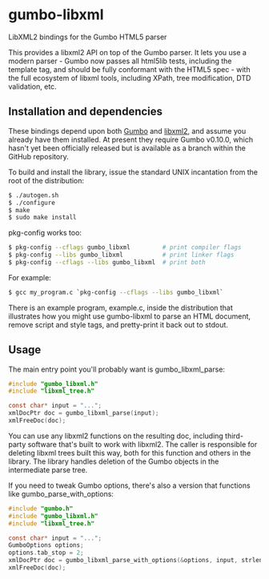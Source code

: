 # gumbo-libxml
LibXML2 bindings for the Gumbo HTML5 parser

This provides a libxml2 API on top of the Gumbo parser.  It lets you use a
modern parser - Gumbo now passes all html5lib tests, including the template tag,
and should be fully conformant with the HTML5 spec - with the full ecosystem of
libxml tools, including XPath, tree modification, DTD validation, etc.

## Installation and dependencies

These bindings depend upon both [Gumbo][] and [libxml2][], and assume you
already have them installed.  At present they require Gumbo v0.10.0, which
hasn't yet been officially released but is available as a branch within the
GitHub repository.

To build and install the library, issue the standard UNIX incantation from
the root of the distribution:

```bash
$ ./autogen.sh
$ ./configure
$ make
$ sudo make install
```

pkg-config works too:

```bash
$ pkg-config --cflags gumbo_libxml         # print compiler flags
$ pkg-config --libs gumbo_libxml           # print linker flags
$ pkg-config --cflags --libs gumbo_libxml  # print both
```

For example:

```bash
$ gcc my_program.c `pkg-config --cflags --libs gumbo_libxml`
```

There is an example program, example.c, inside the distribution that illustrates
how you might use gumbo-libxml to parse an HTML document, remove script and
style tags, and pretty-print it back out to stdout.

## Usage

The main entry point you'll probably want is gumbo_libxml_parse:

```C
#include "gumbo_libxml.h"
#include "libxml_tree.h"

const char* input = "...";
xmlDocPtr doc = gumbo_libxml_parse(input);
xmlFreeDoc(doc);
```

You can use any libxml2 functions on the resulting doc, including third-party
software that's built to work with libxml2.  The caller is responsible for
deleting libxml trees built this way, both for this function and others in the
library.  The library handles deletion of the Gumbo objects in the intermediate
parse tree.

If you need to tweak Gumbo options, there's also a version that functions like
gumbo_parse_with_options:

```C
#include "gumbo.h"
#include "gumbo_libxml.h"
#include "libxml_tree.h"

const char* input = "...";
GumboOptions options;
options.tab_stop = 2;
xmlDocPtr doc = gumbo_libxml_parse_with_options(&options, input, strlen(input));
xmlFreeDoc(doc);
```

[Gumbo]: https://github.com/google/gumbo-parser
[libxml2]: http://xmlsoft.org/
